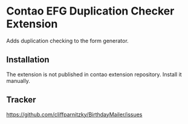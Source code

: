 Contao EFG Duplication Checker Extension
========================================

Adds duplication checking to the form generator.


Installation
------------

The extension is not published in contao extension repository. Install it manually.


Tracker
-------

https://github.com/cliffparnitzky/BirthdayMailer/issues